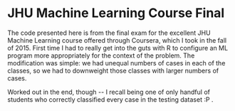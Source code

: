 # JHU Machine Learning Course Final

The code presented here is from the final exam for the excellent JHU Machine Learning course offered through Coursera, which I took in the fall of 2015. First time I had to really get into the guts with R to configure an ML program more appropriately for the context of the problem. The modification was simple: we had unequal numbers of cases in each of the classes, so we had to downweight those classes with larger numbers of cases.

Worked out in the end, though -- I recall being one of only handful of students who correctly classified every case in the testing dataset :P .